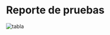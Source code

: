 # Reporte de pruebas
![tabla](https://github.com/leomachiavello/FundBio2024-2/blob/main/Im%C3%A1genes/tabla_de_funciones.png?raw=true)
